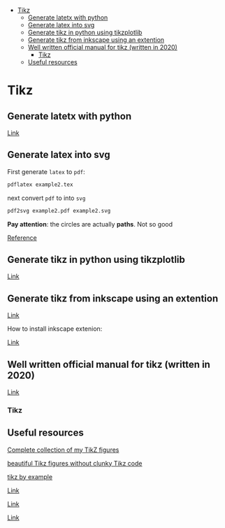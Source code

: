 <!--ts-->
   * [Tikz](#tikz)
      * [Generate latetx with python](#generate-latetx-with-python)
      * [Generate latex into svg](#generate-latex-into-svg)
      * [Generate tikz in python using tikzplotlib](#generate-tikz-in-python-using-tikzplotlib)
      * [Generate tikz from inkscape using an extention](#generate-tikz-from-inkscape-using-an-extention)
      * [Well written official manual for tikz (written in 2020)](#well-written-official-manual-for-tikz-written-in-2020)
         * [Tikz](#tikz-1)
      * [Useful resources](#useful-resources)

<!-- Added by: gil_diy, at: 2020-07-27T02:07+03:00 -->

<!--te-->

# Tikz


## Generate latetx with python

[Link](https://jeltef.github.io/PyLaTeX/current/examples/matplotlib_ex.html)

## Generate latex into svg

First generate `latex` to `pdf`:

```bash
pdflatex example2.tex 
```
next convert `pdf` to into `svg`

```bash
pdf2svg example2.pdf example2.svg
```

**Pay attention**: the circles are actually **paths**.
Not so good

[Reference](https://tex.stackexchange.com/questions/51757/how-can-i-use-tikz-to-make-standalone-svg-graphics)

## Generate tikz in python using tikzplotlib

[Link](https://github.com/nschloe/tikzplotlib)


## Generate tikz from inkscape using an extention

[Link](https://github.com/kjellmf/svg2tikz)

How to install inkscape extenion:

[Link](https://www.youtube.com/watch?v=7M09gTMb3G4)


## Well written official manual for tikz (written in 2020)

[Link](https://pgf-tikz.github.io/pgf/pgfmanual.pdf)


### Tikz

## Useful resources

[Complete collection of my TikZ figures](https://github.com/PetarV-/TikZ)

[beautiful Tikz figures without clunky Tikz code ](https://github.com/negrinho/sane_tikz)

[tikz by example](https://github.com/ridlo/tikz_by_example)

[Link](https://texample.net/tikz/examples/all/)

[Link](https://github.com/walmes/Tikz)

[Link](https://github.com/hackl/tikz-network)